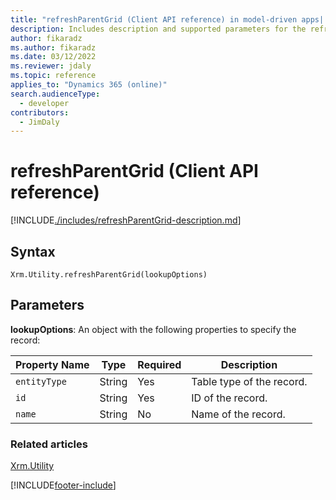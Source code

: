 ```yaml
---
title: "refreshParentGrid (Client API reference) in model-driven apps| MicrosoftDocs"
description: Includes description and supported parameters for the refreshParentGrid method.
author: fikaradz
ms.author: fikaradz
ms.date: 03/12/2022
ms.reviewer: jdaly
ms.topic: reference
applies_to: "Dynamics 365 (online)"
search.audienceType: 
  - developer
contributors:
  - JimDaly
---
```

# refreshParentGrid (Client API reference)

[!INCLUDE[./includes/refreshParentGrid-description.md](./includes/refreshParentGrid-description.md)] 

## Syntax

`Xrm.Utility.refreshParentGrid(lookupOptions)`

## Parameters

**lookupOptions**: An object with the following properties to specify the record:

|Property Name |Type |Required  |Description |
|---|---|---|---|
|`entityType`|String|Yes |Table type of the record.|
|`id`|String|Yes |ID of the record.|
|`name`|String|No |Name of the record.|

### Related articles

[Xrm.Utility](../xrm-utility.md)

[!INCLUDE[footer-include](../../../../../includes/footer-banner.md)]
